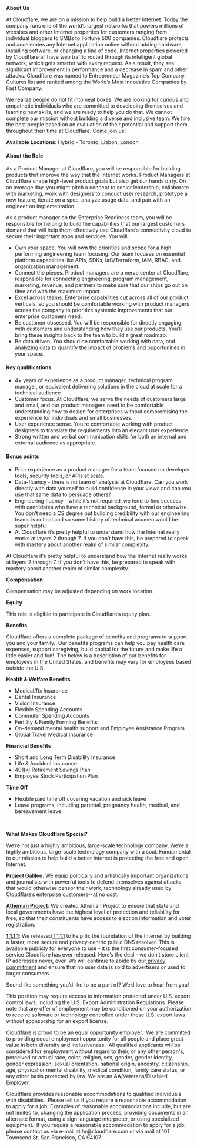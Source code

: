 <div class="content-intro">
	<div><strong>About Us</strong></div>
	<div>
		<p>At Cloudflare, we are on a mission to help build a better Internet. Today the company runs one of the world’s largest networks that powers millions of websites and other Internet properties for customers ranging from individual bloggers to SMBs to Fortune 500 companies. Cloudflare protects and accelerates any Internet application online without adding hardware, installing software, or changing a line of code. Internet properties powered by Cloudflare all have web traffic routed through its intelligent global network, which gets smarter with every request. As a result, they see significant improvement in performance and a decrease in spam and other attacks. Cloudflare was named to Entrepreneur Magazine’s Top Company Cultures list and ranked among the World’s Most Innovative Companies by Fast Company.&nbsp;</p>
		<p><span style="font-weight: 400;">We realize people do not fit into neat boxes. We are looking for curious and empathetic individuals who are committed to developing themselves and learning new skills, and we are ready to help you do that. We cannot complete our mission without building a diverse and inclusive team. We hire the best people based on an evaluation of their potential and support them throughout their time at Cloudflare. Come join us!&nbsp;</span></p>
	</div>
</div>
<p><strong>Available Locations:&nbsp;</strong>Hybrid - Toronto, Lisbon, London</p>
<h4>About the Role</h4>
<p>As a Product Manager at Cloudflare, you will be responsible for building products that improve the way that the Internet works. Product Managers at Cloudflare shape high-level product goals but also get our hands dirty. On an average day, you might pitch a concept to senior leadership, collaborate with marketing, work with designers to conduct user research, prototype a new feature, iterate on a spec, analyze usage data, and pair with an engineer on implementation.</p>
<p>As a product manager on the Enterprise Readiness team, you will be responsible for helping to build the capabilities that our largest customers demand that will help them effectively use Cloudflare’s connectivity cloud to secure their important apps and services. You will:</p>
<ul>
	<li>Own your space. You will own the priorities and scope for a high performing engineering team focusing. Our team focuses on essential platform capabilities like APIs, SDKs, IaC/Terraform, IAM, RBAC, and organization management.&nbsp;</li>
	<li>Connect the pieces. Product managers are a nerve center at Cloudflare, responsible for connecting engineering, program management, marketing, revenue, and partners to make sure that our ships go out on time and with the maximum impact.&nbsp;</li>
	<li>Excel across teams. Enterprise capabilities cut across all of our product verticals, so you should be comfortable working with product managers across the company to prioritize systemic improvements that our enterprise customers need.</li>
	<li>Be customer obsessed. You will be responsible for directly engaging with customers and understanding how they use our products. You’ll bring these insights back to the team to build a great roadmap.&nbsp;</li>
	<li>Be data driven. You should be comfortable working with data, and analyzing data to quantify the impact of problems and opportunities in your space.&nbsp;</li>
</ul>
<h4>Key qualifications</h4>
<ul>
	<li>4+ years of experience as a product manager, technical program manager, or equivalent delivering solutions in the cloud at scale for a technical audience&nbsp;</li>
	<li>Customer focus. At Cloudflare, we serve the needs of customers large and small, and our product managers need to be comfortable understanding how to design for enterprises without compromising the experience for individuals and small businesses.&nbsp;</li>
	<li>User experience sense. You’re comfortable working with product designers to translate the requirements into an elegant user experience.&nbsp;</li>
	<li>Strong written and verbal communication skills for both an internal and external audience as appropriate.&nbsp;</li>
</ul>
<h4>Bonus points</h4>
<ul>
	<li>Prior experience as a product manager for a team focused on developer tools, security tools, or APIs at scale.&nbsp;</li>
	<li>Data-fluency - there is no team of analysts at Cloudflare. Can you work directly with data yourself to build confidence in your views and can you use that same data to persuade others?&nbsp;&nbsp;</li>
	<li>Engineering fluency - while it’s not required, we tend to find success with candidates who have a technical background, formal or otherwise. You don’t need a CS degree but building credibility with our engineering teams is critical and so some history of technical acumen would be super helpful</li>
	<li>At Cloudflare it’s pretty helpful to understand how the Internet really works at layers 2 through 7. If you don’t have this, be prepared to speak with mastery about another realm of similar complexity. &nbsp;</li>
</ul>
<p>At Cloudflare it’s pretty helpful to understand how the Internet really works at layers 2 through 7. If you don’t have this, be prepared to speak with mastery about another realm of similar complexity.&nbsp;&nbsp;</p>
<p><strong>Compensation</strong></p>
<p>Compensation may be adjusted depending on work location.</p>
<p><strong>Equity</strong></p>
<p>This role is eligible to participate in Cloudflare’s equity plan.</p>
<p><strong>Benefits</strong></p>
<p>Cloudflare offers a complete package of benefits and programs to support you and your family.&nbsp; Our benefits programs can help you pay health care expenses, support caregiving, build capital for the future and make life a little easier and fun!&nbsp; The below is a description of our benefits for employees in the United States, and benefits may vary for employees based outside the U.S.</p>
<p><strong>Health &amp; Welfare Benefits</strong></p>
<ul>
	<li>Medical/Rx Insurance</li>
	<li>Dental Insurance</li>
	<li>Vision Insurance</li>
	<li>Flexible Spending Accounts</li>
	<li>Commuter Spending Accounts</li>
	<li>Fertility &amp; Family Forming Benefits</li>
	<li>On-demand mental health support and Employee Assistance Program</li>
	<li>Global Travel Medical Insurance</li>
</ul>
<p><strong>Financial Benefits</strong></p>
<ul>
	<li>Short and Long Term Disability Insurance</li>
	<li>Life &amp; Accident Insurance</li>
	<li>401(k) Retirement Savings Plan</li>
	<li>Employee Stock Participation Plan</li>
</ul>
<p><strong>Time Off</strong></p>
<ul>
	<li>Flexible paid time off covering vacation and sick leave</li>
	<li>Leave programs, including parental, pregnancy health, medical, and bereavement leave</li>
</ul>
<p>&nbsp;</p>
<div class="content-conclusion">
	<p><strong>What Makes Cloudflare Special?</strong></p>
	<p><span style="font-weight: 400;">We’re not just a highly ambitious, large-scale technology company. We’re a highly ambitious, large-scale technology company with a soul. Fundamental to our mission to help build a better Internet is protecting the free and open Internet.</span></p>
	<p><a href="https://blog.cloudflare.com/protecting-free-expression-online/"><strong>Project Galileo</strong></a><span style="font-weight: 400;">: We equip politically and artistically important organizations and journalists with powerful tools to defend themselves against attacks that would otherwise censor their work, technology already used by Cloudflare’s enterprise customers--at no cost.</span></p>
	<p><strong><a href="https://www.cloudflare.com/athenian/">Athenian Project</a></strong><span style="font-weight: 400;">: We created Athenian Project to ensure that state and local governments have the highest level of protection and reliability for free, so that their constituents have access to election information and voter registration.</span></p>
	<p><a href="https://1.1.1.1/"><strong>1.1.1.1</strong></a><span style="font-weight: 400;">: We released</span><a href="https://1.1.1.1/"> <span style="font-weight: 400;">1.1.1.1</span></a><span style="font-weight: 400;"> to help fix the foundation of the Internet by building a faster, more secure and privacy-centric public DNS resolver. This is available publicly for everyone to use - it is the first consumer-focused service Cloudflare has ever released. Here’s the deal - we don’t store client IP addresses never, ever. We will continue to abide by our</span><a href="https://developers.cloudflare.com/1.1.1.1/privacy/public-dns-resolver"> privacy commitment</a><span style="font-weight: 400;"> and ensure that no user data is sold to advertisers or used to target consumers.</span></p>
	<p><span style="font-weight: 400;">Sound like something you’d like to be a part of? We’d love to hear from you!</span></p>
	<p><span style="font-weight: 400;">This position may require access to information protected under U.S. export control laws, including the U.S. Export Administration Regulations. Please note that any offer of employment may be conditioned on your authorization to receive software or technology controlled under these U.S. export laws without sponsorship for an export license.</span></p>
	<p><span style="font-weight: 400;">Cloudflare is proud to be an equal opportunity employer. &nbsp;We are committed to providing equal employment opportunity for all people and place great value in both diversity and inclusiveness. &nbsp;All qualified applicants will be considered for employment without regard to their, or any other person's, perceived or actual</span> <span style="font-weight: 400;">race, color, religion, sex, gender, gender identity, gender expression, sexual orientation, national origin, ancestry, citizenship, age, physical or mental disability, medical condition, family care status, or any other basis protected by law. </span><span style="font-weight: 400;">We are an AA/Veterans/Disabled Employer.</span></p>
	<p><span style="font-weight: 400;">Cloudflare provides reasonable accommodations to qualified individuals with disabilities. &nbsp;Please tell us if you require a reasonable accommodation to apply for a job. Examples of reasonable accommodations include, but are not limited to, changing the application process, providing documents in an alternate format, using a sign language interpreter, or using specialized equipment. &nbsp;If you require a reasonable accommodation to apply for a job, please contact us via e-mail at </span><span style="font-weight: 400;">hr@cloudflare.com</span><span style="font-weight: 400;"> or via mail at 101 Townsend St. San Francisco, CA 94107.</span></p>
</div>